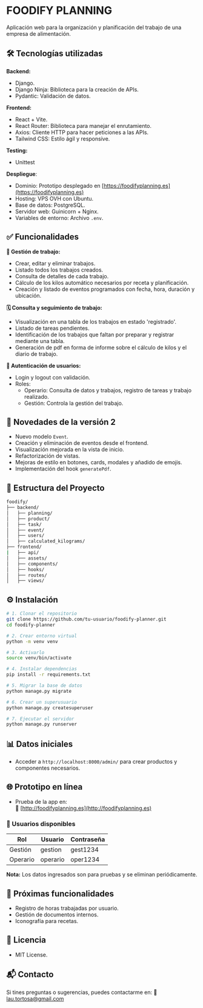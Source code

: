 # FOODIFY PLANNING 
Aplicación web para la organización y planificación del trabajo de una empresa de alimentación.

## 🛠️ Tecnologías utilizadas
**Backend:**
- Django.
- Django Ninja: Biblioteca para la creación de APIs.
- Pydantic: Validación de datos. 

**Frontend:**
- React + Vite.
- React Router: Biblioteca para manejar el enrutamiento.
- Axios: Cliente HTTP para hacer peticiones a las APIs.
- Tailwind CSS: Estilo ágil y responsive.   

**Testing:**
- Unittest

**Despliegue**:
- Dominio: Prototipo desplegado en [https://foodifyplanning.es](https://foodifyplanning.es)
- Hosting: VPS OVH con Ubuntu.
- Base de datos: PostgreSQL.
- Servidor web: Guinicorn + Nginx.
- Variables de entorno: Archivo `.env`.

## ✅ Funcionalidades
**🧾 Gestión de trabajo:**
- Crear, editar y eliminar trabajos. 
- Listado todos los trabajos creados.
- Consulta de detalles de cada trabajo.
- Cálculo de los kilos automático necesarios por receta y planificación.
- Creación y listado de eventos programados con fecha, hora, duración y ubicación.

**🗓️ Consulta y seguimiento de trabajo:**
- Visualización en una tabla de los trabajos en estado 'registrado'.
- Listado de tareas pendientes.
- Identificación de los trabajos que faltan por preparar y registrar mediante una tabla.
- Generación de pdf en forma de informe sobre el cálculo de kilos y el diario de trabajo. 

**👥 Autenticación de usuarios:**
- Login y logout con validación.
- Roles:
  - Operario: Consulta de datos y trabajos, registro de tareas y trabajo realizado.
  - Gestión: Controla la gestión del trabajo.

## 📌 Novedades de la versión 2
- Nuevo modelo `Event`.
- Creación y eliminación de eventos desde el frontend.
- Visualización mejorada en la vista de inicio.
- Refactorización de vistas.
- Mejoras de estilo en botones, cards, modales y añadido de emojis.
- Implementación del hook `generatePdf`.
  

## 📁 Estructura del Proyecto
```bash
foodify/
├── backend/
│   ├── planning/
│   ├── product/
│   ├── task/
│   ├── event/
│   ├── users/
│   ├── calculated_kilograms/
├── frontend/
|   ├── api/
│   ├── assets/    
│   ├── components/
│   ├── hooks/
│   ├── routes/
│   ├── views/
```

## ⚙️ Instalación
```bash
# 1. Clonar el repositorio
git clone https://github.com/tu-usuario/foodify-planner.git
cd foodify-planner

# 2. Crear entorno virtual
python -m venv venv

# 3. Activarlo
source venv/bin/activate

# 4. Instalar dependencias
pip install -r requirements.txt

# 5. Migrar la base de datos
python manage.py migrate

# 6. Crear un superusuario
python manage.py createsuperuser

# 7. Ejecutar el servidor
python manage.py runserver
```

## 📊 Datos iniciales
- Acceder a `http://localhost:8000/admin/` para crear productos y componentes necesarios. 

## 🌐 Prototipo en línea
- Prueba de la app en:  
🔗 [http://foodifyplanning.es](http://foodifyplanning.es)

### 👤 Usuarios disponibles
| Rol      | Usuario     | Contraseña |
| -------- | ----------- | ---------- |
| Gestión  | gestion     | gest1234   |
| Operario | operario    | oper1234   |

**Nota:** Los datos ingresados son para pruebas y se eliminan periódicamente.

## 📅 Próximas funcionalidades
- Registro de horas trabajadas por usuario.
- Gestión de documentos internos.
- Iconografía para recetas.
  
## 📝 Licencia
- MIT License.

## 📬 Contacto
Si tines preguntas o sugerencias, puedes contactarme en:
📧 [lau.tortosa@gmail.com](lau.tortosa@gmail.com)
